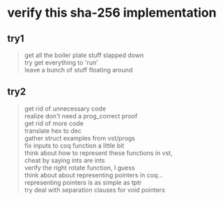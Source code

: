 # verify this sha-256 implementation

## try1
> get all the boiler plate stuff slapped down  
> try get everything to 'run'  
> leave a bunch of stuff floating around  

## try2
> get rid of unnecessary code  
> realize don't need a prog_correct proof  
> get rid of more code  
> translate hex to dec  
> gather struct examples from vst/progs  
> fix inputs to coq function a little bit  
> think about how to represent these functions in vst,  
> cheat by saying ints are ints  
> verify the right rotate function, I guess  
> think about about representing pointers in coq...  
> representing pointers is as simple as tptr  
> try deal with separation clauses for void pointers  


